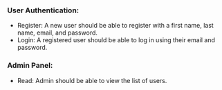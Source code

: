 ### User Authentication:
- Register: A new user should be able to register with a first name, last name,
email, and password.
- Login: A registered user should be able to log in using their email and password.

### Admin Panel:
- Read: Admin should be able to view the list of users.